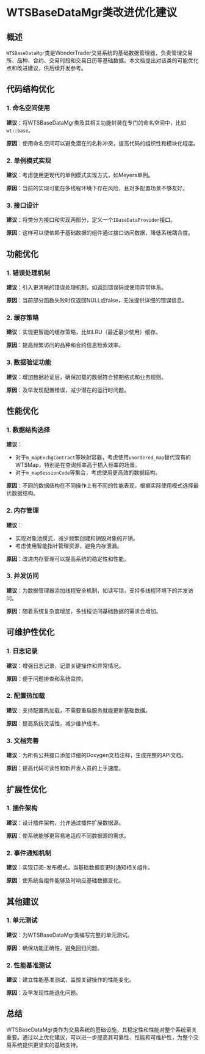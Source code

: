 # WTSBaseDataMgr类改进优化建议

## 概述

`WTSBaseDataMgr`类是WonderTrader交易系统的基础数据管理器，负责管理交易所、品种、合约、交易时段和交易日历等基础数据。本文档提出对该类的可能优化点和改进建议，供后续开发参考。

## 代码结构优化

### 1. 命名空间使用

**建议**：将WTSBaseDataMgr类及其相关功能封装在专门的命名空间中，比如`wt::base`。

**原因**：使用命名空间可以避免潜在的名称冲突，提高代码的组织性和模块化程度。

### 2. 单例模式实现

**建议**：考虑使用更现代的单例模式实现方式，如Meyers单例。

**原因**：当前的实现可能在多线程环境下存在风险，且对多配置场景不够友好。

### 3. 接口设计

**建议**：将类分为接口和实现两部分，定义一个`IBaseDataProvider`接口。

**原因**：这样可以使依赖于基础数据的组件通过接口访问数据，降低系统耦合度。

## 功能优化

### 1. 错误处理机制

**建议**：引入更清晰的错误处理机制，如返回错误码或使用异常体系。

**原因**：当前部分函数失败时仅返回NULL或false，无法提供详细的错误信息。

### 2. 缓存策略

**建议**：实现更智能的缓存策略，比如LRU（最近最少使用）缓存。

**原因**：提高频繁访问的品种和合约信息检索效率。

### 3. 数据验证功能

**建议**：增加数据验证层，确保加载的数据符合预期格式和业务规则。

**原因**：及早发现配置错误，减少潜在的运行时问题。

## 性能优化

### 1. 数据结构选择

**建议**：
- 对于`m_mapExchgContract`等映射容器，考虑使用`unordered_map`替代现有的WTSMap，特别是在查询频率高于插入频率的场景。
- 对于`m_mapSessionCode`等集合，考虑使用更高效的数据结构。

**原因**：不同的数据结构在不同操作上有不同的性能表现，根据实际使用模式选择最优数据结构。

### 2. 内存管理

**建议**：
- 实现对象池模式，减少频繁创建和销毁对象的开销。
- 考虑使用智能指针管理资源，避免内存泄漏。

**原因**：改进内存管理可以提高系统的稳定性和性能。

### 3. 并发访问

**建议**：为数据管理器添加线程安全机制，如读写锁，支持多线程环境下的并发访问。

**原因**：随着系统复杂度增加，多线程访问基础数据的需求会增加。

## 可维护性优化

### 1. 日志记录

**建议**：增强日志记录，记录关键操作和异常情况。

**原因**：便于问题排查和系统监控。

### 2. 配置热加载

**建议**：支持配置热加载，不需要重启服务就能更新基础数据。

**原因**：提高系统灵活性，减少维护成本。

### 3. 文档完善

**建议**：为所有公共接口添加详细的Doxygen文档注释，生成完整的API文档。

**原因**：提高代码可读性和新开发人员的上手速度。

## 扩展性优化

### 1. 插件架构

**建议**：设计插件架构，允许通过插件扩展数据源。

**原因**：使系统能够更容易地适应不同数据源的需求。

### 2. 事件通知机制

**建议**：实现订阅-发布模式，当基础数据变更时通知相关组件。

**原因**：使系统各组件能够及时响应基础数据变化。

## 其他建议

### 1. 单元测试

**建议**：为WTSBaseDataMgr类编写完整的单元测试。

**原因**：确保功能正确性，避免回归问题。

### 2. 性能基准测试

**建议**：建立性能基准测试，监控关键操作的性能变化。

**原因**：及早发现性能退化问题。

## 总结

WTSBaseDataMgr类作为交易系统的基础设施，其稳定性和性能对整个系统至关重要。通过以上优化建议，可以进一步提高其可靠性、性能和可维护性，为整个交易系统提供更坚实的基础支持。
